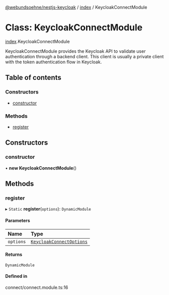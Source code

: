 [@webundsoehne/nestjs-keycloak](../README.md) / [index](../modules/index.md) / KeycloakConnectModule

# Class: KeycloakConnectModule

[index](../modules/index.md).KeycloakConnectModule

KeycloakConnectModule provides the Keycloak API to validate user authentication through a backend client.
This client is usually a private client with the token authentication flow in Keycloak.

## Table of contents

### Constructors

- [constructor](index.KeycloakConnectModule.md#constructor)

### Methods

- [register](index.KeycloakConnectModule.md#register)

## Constructors

### constructor

• **new KeycloakConnectModule**()

## Methods

### register

▸ `Static` **register**(`options`): `DynamicModule`

#### Parameters

| Name | Type |
| :------ | :------ |
| `options` | [`KeycloakConnectOptions`](../interfaces/index.KeycloakConnectOptions.md) |

#### Returns

`DynamicModule`

#### Defined in

connect/connect.module.ts:16

